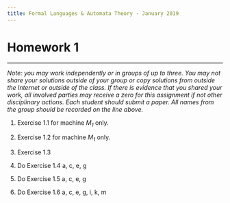 ```yaml
---
title: Formal Languages & Automata Theory - January 2019
---
```



#  Homework 1
_______________________________________________________
*Note: you may work independently or in groups of up to three.  You may not share your solutions outside of your group or copy solutions from outside the Internet or outside of the class. If there is evidence that you shared your work, all involved parties may receive a zero for this assignment if not other disciplinary actions. Each student should submit a paper.  All names from the group should be recorded on the line above.*

1. Exercise 1.1 for machine *M<sub>1</sub>* only.

2. Exercise 1.2 for machine *M<sub>1</sub>* only.

3. Exercise 1.3

4. Do Exercise 1.4 a, c, e, g

5. Do Exercise 1.5 a, c, e, g

6. Do Exercise 1.6 a, c, e, g, i, k, m
